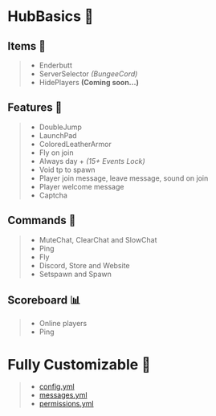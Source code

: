 # HubBasics 🔮
## **Items** 🏹
> * Enderbutt
> * ServerSelector *(BungeeCord)*
> * HidePlayers **(Coming soon...)**

## **Features** 🤖
> * DoubleJump
> * LaunchPad
> * ColoredLeatherArmor
> * Fly on join
> * Always day + *(15+ Events Lock)*
> * Void tp to spawn
> * Player join message, leave message, sound on join 
> * Player welcome message
> * Captcha

## **Commands** 👾
> * MuteChat, ClearChat and SlowChat
> * Ping
> * Fly
> * Discord, Store and Website
> * Setspawn and Spawn

## **Scoreboard** 📊
> * Online players
> * Ping

# Fully Customizable 📖
> * [config.yml](https://pastebin.com/SppTztdL)
> * [messages.yml](https://pastebin.com/US2V3Lmb)
> * [permissions.yml](https://pastebin.com/syf3H1Pc)
